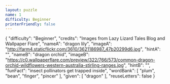 ```yaml
---
layout: puzzle
name: 1
difficulty: Beginner
printerFriendly: false
---
```

{
    "difficulty": "Beginner",
    "credits": "Images from Lazy Lizard Tales Blog and Wallpaper Flare",
    "nameA": "dragon lily",
    "imageA": "http://farm4.staticflickr.com/3610/3621186987_47b20299d6.jpg",
    "hintA": "",
    "nameB": "dragon orchid",
    "imageB": "https://c0.wallpaperflare.com/preview/322/766/573/common-dragon-orchid-wildflowers-western-australia-stirling-ranges.jpg",
    "hintB": "",
    "funFact": "insect pollinators get trapped inside",
    "wordBank": [
        "plum",
        "bean",
        "finger",
        "pincer"
    ],
    "given": [
        "dragon"
    ],
    "reuseLetters": false
}